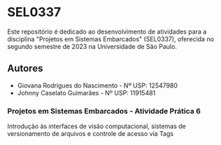 # SEL0337

Este repositório é dedicado ao desenvolvimento de atividades para a disciplina "Projetos em Sistemas Embarcados" (SEL0337), oferecida no segundo semestre de 2023 na Universidade de São Paulo.

## Autores
- Giovana Rodrigues do Nascimento - Nº USP: 12547980
- Johnny Caselato Guimarães - Nº USP: 11915481

### Projetos em Sistemas Embarcados - Atividade Prática 6
Introdução às interfaces de visão computacional, sistemas de versionamento de arquivos e controle de acesso via Tags
